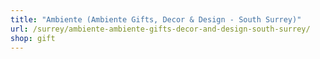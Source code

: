 ```yaml
---
title: "Ambiente (Ambiente Gifts, Decor & Design - South Surrey)"
url: /surrey/ambiente-ambiente-gifts-decor-and-design-south-surrey/
shop: gift
---
```

